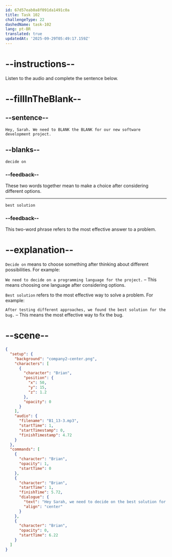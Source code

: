 ```yaml
---
id: 67d57eab0a8f091da1491c0a
title: Task 102
challengeType: 22
dashedName: task-102
lang: pt-BR
translated: true
updatedAt: '2025-09-29T05:49:17.159Z'
---
```


<!-- (Audio) Brian: Hey, Sarah. We need to decide on the best solution for our new software development project. -->

# --instructions--

Listen to the audio and complete the sentence below.

# --fillInTheBlank--

## --sentence--

`Hey, Sarah. We need to BLANK the BLANK for our new software development project.`

## --blanks--

`decide on`

### --feedback--

These two words together mean to make a choice after considering different options.

---

`best solution`

### --feedback--

This two-word phrase refers to the most effective answer to a problem.

# --explanation--

`Decide on` means to choose something after thinking about different possibilities. For example:

`We need to decide on a programming language for the project.` – This means choosing one language after considering options.

`Best solution` refers to the most effective way to solve a problem. For example:  

`After testing different approaches, we found the best solution for the bug.` – This means the most effective way to fix the bug.

# --scene--

```json
{
  "setup": {
    "background": "company2-center.png",
    "characters": [
      {
        "character": "Brian",
        "position": {
          "x": 50,
          "y": 15,
          "z": 1.2
        },
        "opacity": 0
      }
    ],
    "audio": {
      "filename": "B1_13-3.mp3",
      "startTime": 1,
      "startTimestamp": 0,
      "finishTimestamp": 4.72
    }
  },
  "commands": [
    {
      "character": "Brian",
      "opacity": 1,
      "startTime": 0
    },
    {
      "character": "Brian",
      "startTime": 1,
      "finishTime": 5.72,
      "dialogue": {
        "text": "Hey Sarah, we need to decide on the best solution for our new software development project.",
        "align": "center"
      }
    },
    {
      "character": "Brian",
      "opacity": 0,
      "startTime": 6.22
    }
  ]
}
```
